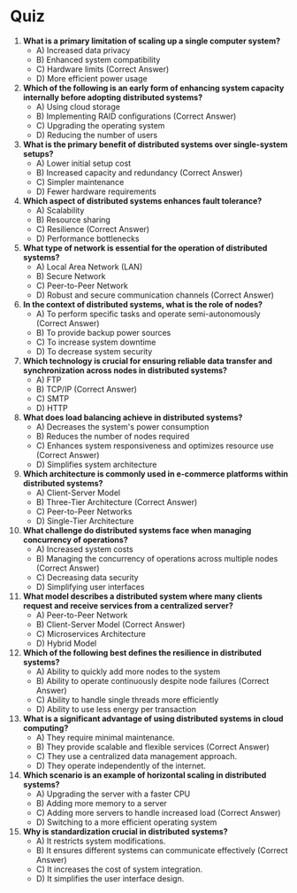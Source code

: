 # Quiz

1. **What is a primary limitation of scaling up a single computer system?**
   * A) Increased data privacy
   * B) Enhanced system compatibility
   * C) Hardware limits (Correct Answer)
   * D) More efficient power usage
2. **Which of the following is an early form of enhancing system capacity internally before adopting distributed systems?**
   * A) Using cloud storage
   * B) Implementing RAID configurations (Correct Answer)
   * C) Upgrading the operating system
   * D) Reducing the number of users
3. **What is the primary benefit of distributed systems over single-system setups?**
   * A) Lower initial setup cost
   * B) Increased capacity and redundancy (Correct Answer)
   * C) Simpler maintenance
   * D) Fewer hardware requirements
4. **Which aspect of distributed systems enhances fault tolerance?**
   * A) Scalability
   * B) Resource sharing
   * C) Resilience (Correct Answer)
   * D) Performance bottlenecks
5. **What type of network is essential for the operation of distributed systems?**
   * A) Local Area Network (LAN)
   * B) Secure Network
   * C) Peer-to-Peer Network
   * D) Robust and secure communication channels (Correct Answer)
6. **In the context of distributed systems, what is the role of nodes?**
   * A) To perform specific tasks and operate semi-autonomously (Correct Answer)
   * B) To provide backup power sources
   * C) To increase system downtime
   * D) To decrease system security
7. **Which technology is crucial for ensuring reliable data transfer and synchronization across nodes in distributed systems?**
   * A) FTP
   * B) TCP/IP (Correct Answer)
   * C) SMTP
   * D) HTTP
8. **What does load balancing achieve in distributed systems?**
   * A) Decreases the system's power consumption
   * B) Reduces the number of nodes required
   * C) Enhances system responsiveness and optimizes resource use (Correct Answer)
   * D) Simplifies system architecture
9. **Which architecture is commonly used in e-commerce platforms within distributed systems?**
   * A) Client-Server Model
   * B) Three-Tier Architecture (Correct Answer)
   * C) Peer-to-Peer Networks
   * D) Single-Tier Architecture
10. **What challenge do distributed systems face when managing concurrency of operations?**
    * A) Increased system costs
    * B) Managing the concurrency of operations across multiple nodes (Correct Answer)
    * C) Decreasing data security
    * D) Simplifying user interfaces
11. **What model describes a distributed system where many clients request and receive services from a centralized server?**
    * A) Peer-to-Peer Network
    * B) Client-Server Model (Correct Answer)
    * C) Microservices Architecture
    * D) Hybrid Model
12. **Which of the following best defines the resilience in distributed systems?**
    * A) Ability to quickly add more nodes to the system
    * B) Ability to operate continuously despite node failures (Correct Answer)
    * C) Ability to handle single threads more efficiently
    * D) Ability to use less energy per transaction
13. **What is a significant advantage of using distributed systems in cloud computing?**
    * A) They require minimal maintenance.
    * B) They provide scalable and flexible services (Correct Answer)
    * C) They use a centralized data management approach.
    * D) They operate independently of the internet.
14. **Which scenario is an example of horizontal scaling in distributed systems?**
    * A) Upgrading the server with a faster CPU
    * B) Adding more memory to a server
    * C) Adding more servers to handle increased load (Correct Answer)
    * D) Switching to a more efficient operating system
15. **Why is standardization crucial in distributed systems?**
    * A) It restricts system modifications.
    * B) It ensures different systems can communicate effectively (Correct Answer)
    * C) It increases the cost of system integration.
    * D) It simplifies the user interface design.
